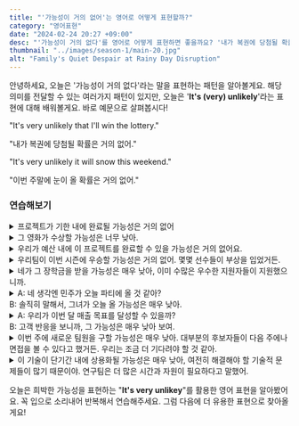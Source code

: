 ```yaml
---
title: "'가능성이 거의 없어'는 영어로 어떻게 표현할까?"
category: "영어표현"
date: "2024-02-24 20:27 +09:00"
desc: "'가능성이 거의 없다'를 영어로 어떻게 표현하면 좋을까요? '내가 복권에 당첨될 확률은 거의 없어.', '이번 주말에 눈이 올 확률은 거의 없어.' 등을 영어로 표현하는 법을 배워봅시다. 다양한 예문을 통해서 연습하고 본인의 표현으로 만들어 보세요."
thumbnail: "../images/season-1/main-20.jpg"
alt: "Family's Quiet Despair at Rainy Day Disruption"
---
```


안녕하세요, 오늘은 '가능성이 거의 없다'라는 말을 표현하는 패턴을 알아볼게요. 해당 의미를 전달할 수 있는 여러가지 패턴이 있지만, 오늘은 '**It's (very) unlikely**'라는 표현에 대해 배워볼게요. 바로 예문으로 살펴봅시다!

"It's very unlikely that I'll win the lottery."

"내가 복권에 당첨될 확률은 거의 없어."

"It's very unlikely it will snow this weekend."

"이번 주말에 눈이 올 확률은 거의 없어."

### 연습해보기

<details>
  <summary>프로젝트가 기한 내에 완료될 가능성은 거의 없어</summary>
  <span>It's very unlikely the project will be completed on time.</span>
</details>

<details>
 <summary>그 영화가 수상할 가능성은 너무 낮아.</summary>
  <span>It's very unlikely that movie will win an award.</span>
</details>

<details>
  <summary>우리가 예산 내에 이 프로젝트를 완료할 수 있을 가능성은 거의 없어요.</summary>
  <span>It's very unlikely we can finish this project within budget.</span>
</details>

<details>
  <summary>우리팀이 이번 시즌에 우승할 가능성은 거의 없어. 몇몇 선수들이 부상을 입었거든.</summary>
  <span>It's very unlikely our team will win the season, due to several key players being injured.</span>
</details>

<details>
  <summary>네가 그 장학금을 받을 가능성은 매우 낮아, 이미 수많은 우수한 지원자들이 지원했으니까.</summary>
  <span>It's very unlikely you'll get the scholarship, given the numerous outstanding applicants already.</span>
</details>

<details>
  <summary>A: 네 생각엔 민주가 오늘 파티에 올 것 같아?<br>B: 솔직히 말해서, 그녀가 오늘 올 가능성은 매우 낮아.</summary>
  <span>A: Do you think Minju will come to the party today?<br>B: Honestly, it's very unlikely she will come today.</span>
</details>

<details>
  <summary>A: 우리가 이번 달 매출 목표를 달성할 수 있을까?<br>B: 고객 반응을 보니까, 그 가능성은 매우 낮아 보여.</summary>
  <span>A: Do you think we can meet our sales target this month<br>B: Looking at the customer response, it's very unlikely.</span>
</details>

<details>
  <summary>이번 주에 새로운 팀원을 구할 가능성은 매우 낮아. 대부분의 후보자들이 다음 주에나 면접을 볼 수 있다고 했거든. 우리는 조금 더 기다려야 할 것 같아.</summary>
  <span>It's very unlikely we'll be able to hire a new team member this week. Most candidates said they can only attend the interview next week. It seems we'll have to wait a bit longer.</span>
</details>

<details>
  <summary>이 기술이 단기간 내에 상용화될 가능성은 매우 낮아, 여전히 해결해야 할 기술적 문제들이 많기 때문이야. 연구팀은 더 많은 시간과 자원이 필요하다고 말했어.</summary>
  <span>It's very unlikely this technology will be commercialized in the short term, since there are still many technical issues to resolve. The research team said they need more time and resources</span>
</details>

오늘은 희박한 가능성을 표현하는 "**It's very unlikey**"를 활용한 영어 표현을 알아봤어요. 꼭 입으로 소리내어 반복해서 연습해주세요. 그럼 다음에 더 유용한 표현으로 찾아올게요!
